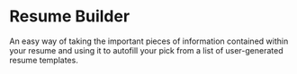 # Resume Builder
An easy way of taking the important pieces of information contained within your resume and using it to autofill your pick from a list of user-generated resume templates.
